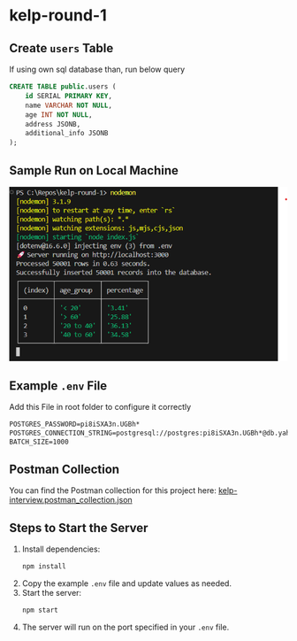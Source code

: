 # kelp-round-1

## Create `users` Table
If using own sql database than, run below query
```sql
CREATE TABLE public.users (
    id SERIAL PRIMARY KEY,
    name VARCHAR NOT NULL,
    age INT NOT NULL,
    address JSONB,
    additional_info JSONB
);
```

## Sample Run on Local Machine

![Evidence](Evidence.png)

## Example `.env` File
Add this File in root folder to configure it correctly
```env
POSTGRES_PASSWORD=pi8iSXA3n.UGBh*
POSTGRES_CONNECTION_STRING=postgresql://postgres:pi8iSXA3n.UGBh*@db.yahbohqkpwouxflyldxl.supabase.co:5432/postgres
BATCH_SIZE=1000
```

## Postman Collection
You can find the Postman collection for this project here: [kelp-interview.postman_collection.json](kelp-interview.postman_collection.json)

## Steps to Start the Server

1. Install dependencies:
    ```bash
    npm install
    ```
2. Copy the example `.env` file and update values as needed.
3. Start the server:
    ```bash
    npm start
    ```
4. The server will run on the port specified in your `.env` file.
